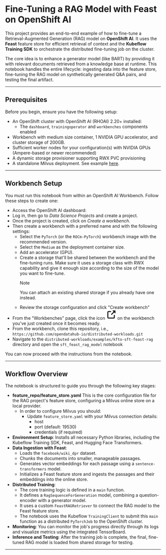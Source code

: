 # Fine-Tuning a RAG Model with Feast on OpenShift AI

This project provides an end-to-end example of how to fine-tune a Retrieval-Augmented Generation (RAG) model on **OpenShift AI**. It uses the **Feast** feature store for efficient retrieval of context and the **Kubeflow Training SDK** to orchestrate the distributed fine-tuning job on the cluster.

The core idea is to enhance a generator model (like BART) by providing it with relevant documents retrieved from a knowledge base at runtime. This notebook handles the entire lifecycle: ingesting data into the feature store, fine-tuning the RAG model on synthetically generated Q&A pairs, and testing the final artifact.

***

## Prerequisites

Before you begin, ensure you have the following setup:

* An OpenShift cluster with OpenShift AI (RHOAI) 2.20+ installed:
  * The `dashboard`, `trainingoperator` and `workbenches` components enabled
* Workbench with medium size container, 1 NVIDIA GPU accelerator, and cluster storage of 200GB.
* Sufficient worker nodes for your configuration(s) with NVIDIA GPUs (Ampere-based or newer recommended)
* A dynamic storage provisioner supporting RWX PVC provisioning
* A standalone Milvus deployment. See example [here](https://github.com/rh-aiservices-bu/llm-on-openshift/tree/main/vector-databases/milvus#deployment).

***

## Workbench Setup

You must run this notebook from within an OpenShift AI Workbench. Follow these steps to create one:

* Access the OpenShift AI dashboard:
* Log in, then go to _Data Science Projects_ and create a project.
* Once the project is created, click on _Create a workbench_.
* Then create a workbench with a preferred name and with the following settings:
  * Select the `PyTorch` (or the `ROCm-PyTorch`) workbench image with the recommended version.
  * Select the `Medium` as the deployment container size.
  * Add an accelerator (GPU).
  * Create a storage that'll be shared between the workbench and the fine-tuning runs.
    Make sure it uses a storage class with RWX capability and give it enough size according to the size of the model you want to fine-tune.
    > [!NOTE]
    > You can attach an existing shared storage if you already have one instead.
  * Review the storage configuration and click "Create workbench"
* From the "Workbenches" page, click the icon ![Open icon](https://raw.githubusercontent.com/primer/octicons/main/icons/link-external-16.svg) on the workbench you've just created once it becomes ready.
* From the workbench, clone this repository, i.e., `https://github.com/opendatahub-io/distributed-workloads.git`
* Navigate to the `distributed-workloads/examples/kfto-sft-feast-rag` directory and open the `sft_feast_rag_model` notebook

You can now proceed with the instructions from the notebook.
***

## Workflow Overview

The notebook is structured to guide you through the following key stages:

* **feature_repo/feature_store.yaml**
  This is the core configuration file for the RAG project's feature store, configuring a Milvus online store on a local provider.
  * In order to configure Milvus you should:
    - Update `feature_store.yaml` with your Milvus connection details:
      - host
      - port (default: 19530)
      - credentials (if required)
* **Environment Setup**: Installs all necessary Python libraries, including the Kubeflow Training SDK, Feast, and Hugging Face Transformers.
* **Data Ingestion with Feast**:
  * Loads the `facebook/wiki_dpr` dataset.
  * Chunks the documents into smaller, manageable passages.
  * Generates vector embeddings for each passage using a `sentence-transformers` model.
  * Initializes a Feast feature store and ingests the passages and their embeddings into the online store.
* **Distributed Training**:
  * The core training logic is defined in a `main` function.
  * It defines a `RagSequenceForGeneration` model, combining a question-encoder with a generator model.
  * It uses a custom `FeastRAGRetriever` to connect the RAG model to the Feast feature store.
  * The notebook uses the Kubeflow `TrainingClient` to submit this `main` function as a distributed `PyTorchJob` to the OpenShift cluster.
* **Monitoring**: You can monitor the job's progress directly through its logs and visualize metrics using the integrated TensorBoard.
* **Inference and Testing**: After the training job is complete, the final, fine-tuned RAG model is loaded from shared storage for testing.

***
